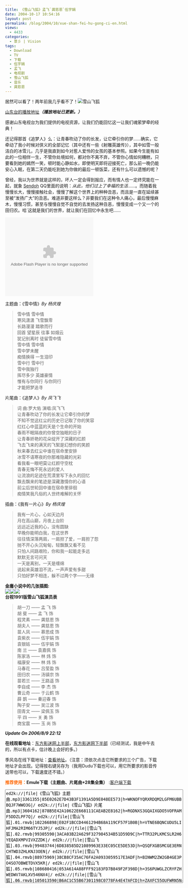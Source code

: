 ```yaml
---
title: 《雪山飞狐》孟飞`龚慈恩`伍宇娟
date: 2004-10-17 10:54:16
layout: post
permalink: /blog/2004/10/xue-shan-fei-hu-gong-ci-en.html
views:
  - 4433
categories:
  - 景彡 | Vision
tags:
  - Download
  - TV
  - 下载
  - 伍宇娟
  - 孟飞
  - 电视剧
  - 雪山飞狐
  - 音乐
  - 龚慈恩
---
```

居然可以看了！两年前我几乎看不了！<img src="http://junnie.3322.org/images/zhu8.net/xueshanfeihu-logo.jpg" title="雪山飞狐" alt="雪山飞狐" class="alignleft" />

<a href="http://vod.sdtv.cn/filmvod/filmplay.aspx?bianh=40" target="_blank">山东台的播放地址</a>***（播放地址已更新。）***

感谢山东电视台为我们提供的电视资源，让我们仍能回忆这一让我们魂萦梦牵的经典！

还记得那首《追梦人》么：让青春吹动了你的长发，让它牵引你的梦……确实，它牵动了我小时候对侠义的全部记忆（其中还有一些《射雕英雄传》），其中如雪一般洁白的冰雪儿，几乎是我直到如今对惹人爱怜的女孩的基本参照。如果今生能有如此的一位相伴一生，不管你处境如何，都对你不离不弃，不管你心情如何糟糕，只要看到她的嫣然一笑，顿时能心静如水，即使明天即将迎接死亡，那么前一晚仍能安心入眠，在第二天仍能吃到她为你做的最后一顿饭菜，还有什么可以遗憾的呢？

曾经，我以为世界就是这样的，坏人一定会得到报应，而有情人也一定终究能在一起，就象 <a href="http://sendoh.yculblog.com/" target="_blank">Sendoh</a> QQ里面的说明：*从此，他们过上了幸福的生活……*。而随着我慢慢长大，慢慢接触社会，慢慢了解这个世界上的种种丑恶，而且是一直在延续甚至被“发扬广大”的丑恶。难道非要这样么？非要我们在这种令人痛心，最后慢慢麻木，慢慢习惯，甚至与慢慢自觉不自觉的去发扬这种丑恶，慢慢变成一个又一个的田归农。哈\`这就是我们的世界，就让我们在回忆中永生吧……

<!--more-->

  
<embed src="http://www.box.net/static/flash/widget_player.swf" type="application/x-shockwave-flash" FlashVars="subString=folderId=5zx9x5jv7s,color=000000,title=Snow Fox" wmode="transparent" width="289" height="258">
</embed>

  
主题曲：《雪中情》*By 杨庆煌*

> 雪中情 雪中情  
> 寒风潇潇 飞雪飘零  
> 长路漫漫 踏歌而行  
> 回首 望星辰 往事 如烟云  
> 犹记别离时 徒留雪中情  
> 雪中情 雪中情  
> 雪中梦未醒  
> 痴情换得 一生泪印  
> 雪中行 雪中行  
> 雪中我独行  
> 挥尽多少 英雄豪情  
> 惟有与你同行 与你同行  
> 才能把梦追寻

片尾曲：《追梦人》*By 凤飞飞*

> 词 曲:罗大佑 演唱:凤飞飞  
> 让青春吹动了你的长发让它牵引你的梦  
> 不知不觉这红尘的历史已记取了你的笑容  
> 红红心中蓝蓝的天是个生命的开始  
> 春雨不眠隔夜的你曾空独眠的日子  
> 让青春娇艳的花朵绽开了深藏的红颜  
> 飞去飞来的满天的飞絮是幻想你的笑颜  
> 秋来春去红尘中谁在宿命里安排  
> 冰雪不语寒夜的你那难隐藏的光彩  
> 看我看一眼吧莫让红颜守空枕  
> 青春无悔不死永远的爱人  
> 让流浪的足迹在荒漠里写下永久的回忆  
> 飘去飘来的笔迹是深藏激情你的心语  
> 前尘后世轮回中谁在宿命里徘徊  
> 痴情笑我凡俗的人世终难解的关怀 

插曲：《我有一片心》*By 杨庆煌*

> 我有一片心，心如天边月  
> 月在高山巅，月夜上台阶  
> 远远近近我的心，没有圆缺  
> 早晚你能明白我，在这世界  
> 往往情深落两肩，一肩担了爱，一肩担了怨  
> 抛不开心头沉甸甸，轻飘飘又看不见  
> 只怕人间路艰险，你和我一起能走多远  
> 默默无言可问天  
> 一天是离别，一天是缠绵  
> 说起来英雄泪不流，一声声爱有多甜  
> 只怕好梦不相连，躲不过两个字——无缘

**金庸小说中的几张插图:**  
<img src="http://junnie.3322.org/images/zhu8.net/xueshanfeihu-chatu-1.jpg" border="0" /><img src="http://junnie.3322.org/images/zhu8.net/xueshanfeihu-chatu-2.jpg" border="0" /><img src="http://junnie.3322.org/images/zhu8.net/xueshanfeihu-chatu-2.jpg" border="0" />  
**台视1991版雪山飞狐演员表**

> 胡一刀 —— 孟 飞 饰  
> 胡 斐 —— 孟 飞 饰  
> 程灵素 —— 龚慈恩 饰  
> 胡夫人 —— 龚慈恩 饰  
> 苗人凤 —— 慕思成 饰  
> 袁紫衣 —— 伍宇娟 饰  
> 袁银姑 —— 伍宇娟 饰  
> 南 兰 —— 袁嘉佩 饰  
> 陈家洛 —— 林 炜 饰  
> 福康安 —— 林 炜 饰  
> 马春花 —— 吕莹盈 饰  
> 田归农 —— 汤镇宗 饰  
> 苗若兰 —— 王路遥 饰  
> 李自成 —— 李 杰 饰  
> 曹云奇 —— 于云鹤 饰  
> 薛 鹊 —— 秦迎春 饰  
> 陶子安 —— 吴江波 饰  
> 田青文 —— 梁佩玉 饰  
> 平 四 —— 关 勇 饰  
> 商宝震 —— 玉 尚 饰

***Update On 2006/8/9 22:12***

**在线观看地址**：<a href="http://www.15199.com/look.asp?id=993" title="明末清初，李自成兵败九宫山。为图东山再起，将宝成藏宝图交结给了手下四位武艺高强的侍卫。李自成死后，为夺宝刀、宝图，四人之间兵戈相见，先后身亡，从此，宝刀、宝图下落不明。寒风啸啸，白雪飘零，除暴安良。先后获得宝刀，宝图。终于找到藏于雪山中的宝藏。江湖上各门派获悉此事，立即云集雪山，掀起了一场斗智斗勇，惊天地、泣鬼神的夺宝恶战。 本剧取材于金庸的著名武侠小说《雪山飞狐》情节离奇曲折，武找场面精彩绝伦。真可谓，写侠写义惨 惨淡淡写不完世上忠奸，言情言恨凄凄切切言不尽人间恩怨." target="_blank">东方影迷网上半部</a>，<a href="http://www.15199.com/look.asp?id=994" title="下半部" target="_blank">东方影迷网下半部</a>（已经测试，我是中午去的，所以有点卡，估计晚上会好的多。）

季风岛在线下载地址：<a href="http://www.aofeng.net/filmdown/movie.asp?id=1235" target="_blank">查看地址</a>。（注意：须依次点击它所要求的三个广告，下载地址才会出现。记得按右键另存为（我用Dudu下载也可以，用它所要求的影音传送带也可以，下载速度还不错。）

**<font color="#ff6600">推荐使用：</font>Emule下载（主题曲、片尾曲+28集全集）** :[客户端下载][1]

<textarea class="code" rows="20" cols="70">ed2k://|file|《雪山飞狐》主题曲.mp3|3361355|85E0262E7D43B3F1391A5D9E048EE573|h=WKNOFYQRXRDQM2LGFM6UBBBQJF7WWO3G|/ ed2k://|file|《雪山飞狐》片尾曲.mp3|3604162|878B5E42A10622E668111CAEAB2E8162|h=RGDNXS3GQAIXGDO5VOFRAMF5DDZLPF7Q|/ ed2k://|file|[雪山飞狐].01.rmvb|102266898|E02F1BCCD4461294B68A119CF57F1B0B|h=VTNE6BQNCUDU5LIHFJMA2RIM66TYJ5JP|/ ed2k://|file|[雪山飞狐].02.rmvb|99305590|3ACA03B22A629F327984534B51D59D9C|h=TTR32PLKMCSLR2H6YEQADXMPVIVXZZDK|/ ed2k://|file|[雪山飞狐].03.rmvb|99483744|6D838585D21089963E33EC05CE5DE53D|h=QSQFXGBSMCGE3ERNCHTWD3ZHLKNJ3OEN|/ ed2k://|file|[雪山飞狐].04.rmvb|88975969|38CB8CF35AC76FA2A0933059517E3ADF|h=BINWM2ZW2GB4GE3PO4SO7OBWETDVX5KR|/ ed2k://|file|[雪山飞狐].05.rmvb|108680416|053A614A88FFF92183FD7B849F2F398D|h=3S6PUWGLZCRYFZHWEDWV7AKLXV546NX4|/ ed2k://|file|[雪山飞狐].06.rmvb|105013590|B6AC1C55B67301198C0778FA4E47AFCD|h=ZAXFC55OUFWRN5NBSDNUIGRXG4UBAVES|/ ed2k://|file|[雪山飞狐].07.rmvb|109638667|B00AF61B70406E4588415973AB0A4E97|h=BSFJKSB7H5P3V7TKFKP7KQJAGFX64NES|/ ed2k://|file|[雪山飞狐].08.rmvb|110381067|22755269501432AAEBEEA1DC97FB053A|h=BQVEZN44JXYR7K772JQTDCZZ57VNSQZS|/ ed2k://|file|[雪山飞狐].09.rmvb|99486874|7434A9E6DD62123AFF1E7B2737092539|h=TA3RWIIGQBJOSJRGKYCKP7JKIC5CAX33|/ ed2k://|file|[雪山飞狐].10.rmvb|99242522|403B51AF4FBBB5EAB53E8A7DCAB635C8|h=NTII6H6XGBZFGFNOUBTCXHKVFNBEJZBZ|/ ed2k://|file|[雪山飞狐].11.rmvb|102773176|DA52BD91EF734F99753FB680CCEFFF41|h=FS75PCDNSKOYX2IDLL4GFZKBKODWOGUK|/ ed2k://|file|[雪山飞狐].12.rmvb|101783465|81576DA72C9A2A6942BE60E6AB084BFB|h=GWT2YQUJXP2IIO6YBDOIOES3BRHMBTYI|/ ed2k://|file|[雪山飞狐].13.rmvb|106448355|B2789F957E1342280CCCC421C4AC45D0|h=IXIXLJ34X75K7IU5MPBGKRTNES6WATXV|/ ed2k://|file|[雪山飞狐].14.rmvb|106862155|E9D57B1C91F559FB76136E4233293433|h=WJ3CLOURQFPEYPVHCKTASBYUYTR7E5TM|/ ed2k://|file|[雪山飞狐].15.rmvb|98925419|076F5803256063997D5E3ED766D60FBC|h=DXMC2FJI6W44VWCWM53QXF6YTFSGZP4F|/ ed2k://|file|[雪山飞狐].16.rmvb|99585454|1812E8D82B049CAE9C24CFEDF9E3A247|h=XITQ24UP7VFTHR52LMVJCJL4YRWQBKO3|/ ed2k://|file|[雪山飞狐].17.rmvb|96147300|7A6E5E6E4516D8E2335A57E998806590|h=X5AEPDI76PJXOYS5RQGAN6WKYIZ6EPHZ|/ ed2k://|file|[雪山飞狐].18.rmvb|100307122|E0F12BDC390850FE1D17F7E88F89C3C7|h=6W2BNDFTUJ5EFEPM737U7W24YIQAAUI6|/ ed2k://|file|[雪山飞狐].19.rmvb|90642057|520D5A7FC48ADB4864A9DC78CB5E28A2|h=477IGT2AAWONR4GTNV3YS3LXSDDZWKLA|/ ed2k://|file|[雪山飞狐].20.rmvb|90721970|D3BE93340B3DF40EBBE5EBBBFBEC5C2C|h=6XZ5VBCGLXBOFTQDSBRWBVISUZMJFUUH|/ ed2k://|file|[雪山飞狐].21.rmvb|102129052|76414334BB4C079BB7CC6593FB310C6A|h=NAUJ45OU6ZDA2B5LAR7HRBCR7P6T5JDZ|/ ed2k://|file|[雪山飞狐].22.rmvb|101998229|745C8CA63FD78E59AB8C59C96D8A8C1D|h=JCXTXR6ZECIAWUPA56NGWDVTX5VCQUHV|/ ed2k://|file|[雪山飞狐].23.rmvb|100715367|037084226979DEE4F1044DFF46F2DD32|h=XX73XPP6VU3J6WQOLZWV7YBYKVZQ4YIQ|/ ed2k://|file|[雪山飞狐].24.rmvb|99648946|7A80C390BF6762A4AE2D0F883027CA37|h=BUZ2LBUKH5444TBT2NFBOJAWZMTOU5WA|/ ed2k://|file|[雪山飞狐].25.rmvb|102010171|44F204DE9C3BAA9D24805FCDA7DCFA49|h=PRFQVSPFA2EMUCIELUEPO6FNW3UPPCKO|/ ed2k://|file|[雪山飞狐].26.rmvb|86946959|4EBA274DC96B8DFED3C04E7E59B48D6A|h=QY6B23MLNCTLBL5MPNO7APXH22YWABCH|/ ed2k://|file|[雪山飞狐].27.rmvb|94016902|89F912BE7E436A24665305817F719A43|h=USCQGWVDMSH3JHJ4OOOTB2CPOZPKNAGJ|/ ed2k://|file|[雪山飞狐].28.rmvb|95067400|ECC78F2F3B16ADAEEE77066BDF208F08|h=MYQQXXM4SJDWPPYKDFZA4JBBAUZ74DWW|/</textarea>

 [1]: http://www.emule.org.cn/download/ "eMule 是下载迅速、资源丰富的新一代 P2P 软件，完全遵从 GPL 协议开发，开放源码，永久免费。利用他的卓越特性，我们不但可以与全世界的网友共同分享资源，更可以通过 VeryCD，下载和发布最新的资源，充分享受自由共享的乐趣！"